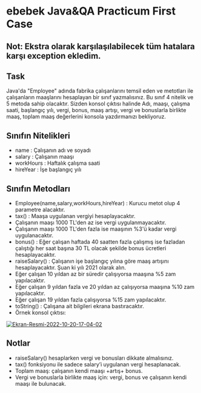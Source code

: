 # ebebek Java&QA Practicum First Case

## Not: Ekstra olarak karşılaşılabilecek tüm hatalara karşı exception ekledim.

## Task

Java'da "Employee" adında fabrika çalışanlarını temsil eden ve metotları ile çalışanların maaşlarını hesaplayan bir
sınıf yazmalısınız. Bu sınıf 4 nitelik ve 5 metoda sahip olacaktır. Sizden konsol çıktısı halinde Adı, maaşı, çalışma
saati, başlangıç yılı, vergi, bonus, maaş artışı, vergi ve bonuslarla birlikte maaş, toplam maaş değerlerini konsola
yazdırmanızı bekliyoruz.

## Sınıfın Nitelikleri

- name : Çalışanın adı ve soyadı
- salary : Çalışanın maaşı
- workHours : Haftalık çalışma saati
- hireYear : İşe başlangıç yılı

## Sınıfın Metodları

- Employee(name,salary,workHours,hireYear) : Kurucu metot olup 4 parametre alacaktır.
- tax() : Maaşa uygulanan vergiyi hesaplayacaktır.
- Çalışanın maaşı 1000 TL'den az ise vergi uygulanmayacaktır.
- Çalışanın maaşı 1000 TL'den fazla ise maaşının %3'ü kadar vergi uygulanacaktır.
- bonus() : Eğer çalışan haftada 40 saatten fazla çalışmış ise fazladan çalıştığı her saat başına 30 TL olacak şekilde
  bonus ücretleri hesaplayacaktır.
- raiseSalary() : Çalışanın işe başlangıç yılına göre maaş artışını hesaplayacaktır. Şuan ki yılı 2021 olarak alın.
- Eğer çalışan 10 yıldan az bir süredir çalışıyorsa maaşına %5 zam yapılacaktır.
- Eğer çalışan 9 yıldan fazla ve 20 yıldan az çalışıyorsa maaşına %10 zam yapılacaktır.
- Eğer çalışan 19 yıldan fazla çalışıyorsa %15 zam yapılacaktır.
- toString() : Çalışana ait bilgileri ekrana bastıracaktır.
- Örnek konsol çıktısı:

<a href="https://ibb.co/SDCqLrZ"><img src="https://i.ibb.co/qLQbZ52/Ekran-Resmi-2022-10-20-17-04-02.png" alt="Ekran-Resmi-2022-10-20-17-04-02" border="0"></a>



## Notlar

- raiseSalary() hesaplarken vergi ve bonusları dikkate almalısınız.
- tax() fonksiyonu ile sadece salary’i uygulanan vergi hesaplanacak.
- Toplam maaş: çalışanın kendi maaşı +artış+ bonus.
- Vergi ve bonuslarla birlikte maaş için: vergi, bonus ve çalışanın kendi maaşı ile bulunacak.





 
